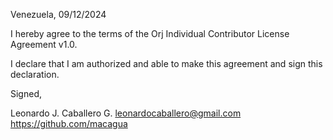 Venezuela, 09/12/2024

I hereby agree to the terms of the Orj Individual Contributor License
Agreement v1.0.

I declare that I am authorized and able to make this agreement and sign this
declaration.

Signed,

Leonardo J. Caballero G. leonardocaballero@gmail.com https://github.com/macagua
